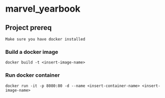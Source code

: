 # marvel_yearbook

## Project prereq
```
Make sure you have docker installed
```

### Build a docker image
```
docker build -t <insert-image-name>
```

### Run docker container 
```
docker run -it -p 8080:80 -d --name <insert-container-name> <insert-image-name>
```